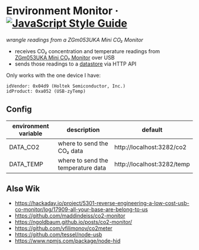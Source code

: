 # Environment Monitor · [![JavaScript Style Guide](https://img.shields.io/badge/code_style-standard-brightgreen.svg)](https://standardjs.com)

_wrangle readings from a ZGm053UKA Mini CO₂ Monitor_

* receives CO₂ concentration and temperature readings from [ZGm053UKA Mini CO₂ Monitor](https://www.npmjs.com/package/zgm053uka) over USB
* sends those readings to a [datastore](https://github.com/robireton/envdata) via HTTP API

Only works with the one device I have:

    idVendor: 0x04d9 (Holtek Semiconductor, Inc.)
    idProduct: 0xa052 (USB-zyTemp)

## Config
environment variable | description | default
--- | --- | ---
DATA_CO2 | where to send the CO₂ data | http://localhost:3282/co2
DATA_TEMP | where to send the temperature data | http://localhost:3282/temp

## Alsø Wik
* https://hackaday.io/project/5301-reverse-engineering-a-low-cost-usb-co-monitor/log/17909-all-your-base-are-belong-to-us
* https://github.com/maddindeiss/co2-monitor
* https://ngoldbaum.github.io/posts/co2-monitor/
* https://github.com/vfilimonov/co2meter
* https://github.com/tessel/node-usb
* https://www.npmjs.com/package/node-hid
